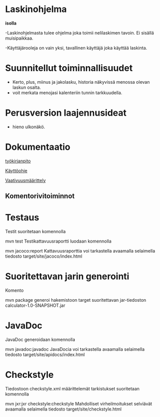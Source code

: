# Laskinohjelma
**isolla**

-Laskinohjelmasta  tulee ohjelma joka toimii nelilaskimen tavoin. Ei sisällä muisipaikkaa.

-Käyttäjärooleja on vain yksi, tavallinen käyttäjä joka käyttää laskinta.

# Suunnitellut toiminnallisuudet
- Kerto, plus, miinus ja jakolasku, historia näkyvissä menossa olevan laskun osalta.
- voit merkata menojasi kalenteriin tunnin tarkkuudella.

# Perusversion laajennusideat
- hieno ulkonäkö.







 # Dokumentaatio              
               
[työkirjanpito](https://github.com/Tiiawss/ot-harjoitustyo/blob/master/Dokumentaati/Ty%C3%B6kirjanpito)


[Käyttöohje](https://github.com/Tiiawss/ot-harjoitustyo/blob/master/Dokumentaati/K%C3%A4ytt%C3%B6ohje)


[Vaativuusmäärittely](https://github.com/Tiiawss/ot-harjoitustyo/blob/master/Dokumentaati/Vaatimusm%C3%A4%C3%A4rittely)

## Komentorivitoiminnot



# Testaus
Testit suoritetaan komennolla

mvn test
Testikattavuusraportti luodaan komennolla

mvn jacoco:report
Kattavuusraporttia voi tarkastella avaamalla selaimella tiedosto target/site/jacoco/index.html

# Suoritettavan jarin generointi
Komento

mvn package
generoi hakemistoon target suoritettavan jar-tiedoston calculator-1.0-SNAPSHOT.jar

# JavaDoc
JavaDoc generoidaan komennolla

mvn javadoc:javadoc
JavaDocia voi tarkastella avaamalla selaimella tiedosto target/site/apidocs/index.html

# Checkstyle
Tiedostoon checkstyle.xml määrittelemät tarkistukset suoritetaan komennolla

 mvn jxr:jxr checkstyle:checkstyle
Mahdolliset virheilmoitukset selviävät avaamalla selaimella tiedosto target/site/checkstyle.html
